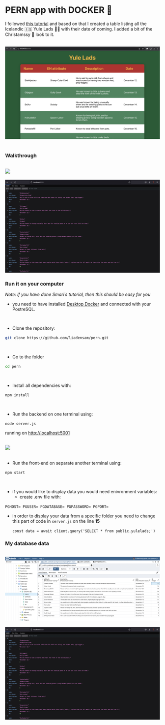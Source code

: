 # PERN app with DOCKER 🎄

I followed [this tutorial](https://faun.pub/the-pern-stack-with-docker-for-beginners-9fa76e574d82) and based on that I created a table listing all the Icelandic 🇮🇸 Yule Lads 🎅🏼 with their date of coming. I added a bit of the Christamssy 🎄 look to it.

<br>

<img src="/assets/app.png">

<br>
<br>


### Walkthrough

<br>

<img src="/assets/walkthrough.gif">

<br>

<br>

<img src="/assets/entries.png">

<br>


### Run it on your computer

_Note: if you have done Smari´s tutorial, then this should be easy for you_

- you need to have installed [Desktop Docker](https://www.docker.com/products/docker-desktop/) and connected with your PostreSQL.

<br>

- Clone the repository:


```sh
git clone https://github.com/liadensam/pern.git
```

<br>

- Go to the folder


```sh
cd pern
```

<br>

- Install all dependencies with:

```sh
npm install
```


<br>

- Run the backend on one terminal using:


```sh
node server.js
```

running on [http://localhost:5001](http://localhost:5001)


<br>

<img src="/backend/app.png">

<br>


<br>

- Run the front-end on separate another terminal using:


```sh
npm start
```
<br>

- if you would like to display data you would need enivronment variables:
    - create .env file with: 


`PGHOST=
PGUSER=
PGDATABASE=
PGPASSWORD=
PGPORT=`


- in order to display your data from a specific folder you need to change this part of code in `server.js` on the line **15**

  `const data = await client.query('SELECT * from public.yulelads;')`


### My database data

<br>

<img src="/assets/postresql.png">

<br>

<br>

<img src="/assets/entries.png">

<br>

